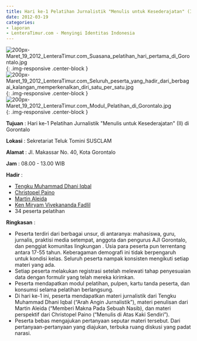 ```yaml
---
title: Hari ke-1 Pelatihan Jurnalistik "Menulis untuk Kesederajatan" (II) di Gorontalo
date: 2012-03-19
categories:
- laporan
- LenteraTimur.com - Menyingi Identitas Indonesia
---
```


![200px-Maret_19_2012_LenteraTimur.com_Suasana_pelatihan_hari_pertama_di_Gorontalo.jpg](/uploads/200px-Maret_19_2012_LenteraTimur.com_Suasana_pelatihan_hari_pertama_di_Gorontalo.jpg){: .img-responsive .center-block }
![200px-Maret_19_2012_LenteraTimur.com_Seluruh_peserta_yang_hadir_dari_berbagai_kalangan_memperkenalkan_diri_satu_per_satu.jpg](/uploads/200px-Maret_19_2012_LenteraTimur.com_Seluruh_peserta_yang_hadir_dari_berbagai_kalangan_memperkenalkan_diri_satu_per_satu.jpg){: .img-responsive .center-block }
![200px-Maret_19_2012_LenteraTimur.com_Modul_Pelatihan_di_Gorontalo.jpg](/uploads/200px-Maret_19_2012_LenteraTimur.com_Modul_Pelatihan_di_Gorontalo.jpg){: .img-responsive .center-block }

**Tujuan** : Hari ke-1 Pelatihan Jurnalistik "Menulis untuk Kesederajatan" (II) di Gorontalo

**Lokasi** : Sekretariat Teluk Tomini SUSCLAM

**Alamat** : Jl. Makassar No. 40, Kota Gorontalo

**Jam** : 08.00 - 13.00 WIB

**Hadir** : 
* [Tengku Muhammad Dhani Iqbal](http://wiki.ciptamedia.org/wiki/Tengku_Muhammad_Dhani_Iqbal)
* [Christopel Paino](http://wiki.ciptamedia.org/wiki/Christopel_Paino)
* [Martin Aleida](http://wiki.ciptamedia.org/wiki/Martin_Aleida)
* [Ken Miryam Vivekananda Fadlil](http://wiki.ciptamedia.org/wiki/Ken_Miryam_Vivekananda_Fadlil)
* 34 peserta pelatihan

**Ringkasan** : 
* Peserta terdiri dari berbagai unsur, di antaranya: mahasiswa, guru, jurnalis, praktisi media setempat, anggota dan pengurus AJI Gorontalo, dan penggiat komunitas lingkungan . Usia para peserta pun terrentang antara 17-55 tahun. Keberagaman demografi ini tidak berpengaruh untuk kondisi kelas. Seluruh peserta nampak konsisten mengikuti setiap materi yang ada.
* Setiap peserta melakukan registrasi setelah melewati tahap penyesuaian data dengan formulir yang telah mereka kirimkan.
* Peserta mendapatkan modul pelatihan, pulpen, kartu tanda peserta, dan konsumsi selama pelatihan berlangsung.
* Di hari ke-1 ini, peserta mendapatkan materi jurnalistik dari Tengku Muhammad Dhani Iqbal (“Arah Angin Jurnalistik”), materi penulisan dari Martin Aleida (“Memberi Makna Pada Sebuah Nasib), dan materi perspektif dari Christopel Paino (“Menulis di Atas Kaki Sendiri”).
* Peserta bebas mengajukan pertanyaan seputar materi tersebut. Dari pertanyaan-pertanyaan yang diajukan, terbuka ruang diskusi yang padat narasi.
